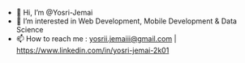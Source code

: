 - 👋 Hi, I’m @Yosri-Jemai
- 👀 I’m interested in Web Development, Mobile Development & Data Science
- 📫 How to reach me : yosrii.jemaiii@gmail.com | https://www.linkedin.com/in/yosri-jemai-2k01

<!---
Yosri-Jemai/Yosri-Jemai is a ✨ special ✨ repository because its `README.md` (this file) appears on your GitHub profile.
You can click the Preview link to take a look at your changes.
--->
